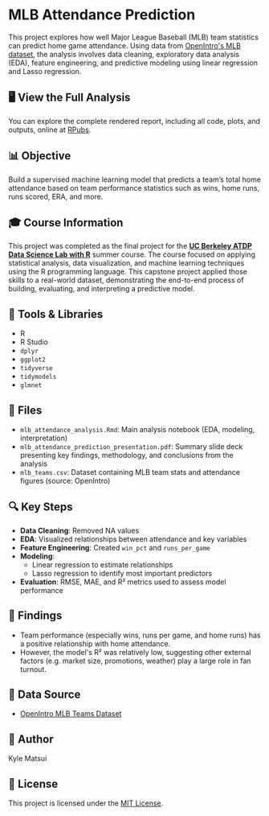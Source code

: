 # MLB Attendance Prediction

This project explores how well Major League Baseball (MLB) team statistics can predict home game attendance. Using data from [OpenIntro's MLB dataset](https://www.openintro.org/data/index.php?data=mlb_teams), the analysis involves data cleaning, exploratory data analysis (EDA), feature engineering, and predictive modeling using linear regression and Lasso regression.

## 🖥️ View the Full Analysis  
You can explore the complete rendered report, including all code, plots, and outputs, online at [RPubs](https://rpubs.com/kylematsui/mlb-attendance-prediction{target=_blank}).

## 📊 Objective
Build a supervised machine learning model that predicts a team’s total home attendance based on team performance statistics such as wins, home runs, runs scored, ERA, and more.

## 🎓 Course Information

This project was completed as the final project for the **[UC Berkeley ATDP Data Science Lab with R](https://atdp.berkeley.edu/catalog/#SecondaryDivisionOnline/DataScienceLabwithR)** summer course. The course focused on applying statistical analysis, data visualization, and machine learning techniques using the R programming language. This capstone project applied those skills to a real-world dataset, demonstrating the end-to-end process of building, evaluating, and interpreting a predictive model.

## 🧰 Tools & Libraries
- R
- R Studio
- `dplyr`
- `ggplot2`
- `tidyverse`
- `tidymodels`
- `glmnet`

## 📁 Files
- `mlb_attendance_analysis.Rmd`: Main analysis notebook (EDA, modeling, interpretation)
- `mlb_attendance_prediction_presentation.pdf`: Summary slide deck presenting key findings, methodology, and conclusions from the analysis
- `mlb_teams.csv`: Dataset containing MLB team stats and attendance figures (source: OpenIntro)

## 🔍 Key Steps
- **Data Cleaning**: Removed NA values
- **EDA**: Visualized relationships between attendance and key variables
- **Feature Engineering**: Created `win_pct` and `runs_per_game`
- **Modeling**: 
  - Linear regression to estimate relationships
  - Lasso regression to identify most important predictors
- **Evaluation**: RMSE, MAE, and R² metrics used to assess model performance

## 📌 Findings
- Team performance (especially wins, runs per game, and home runs) has a positive relationship with home attendance.
- However, the model's R² was relatively low, suggesting other external factors (e.g. market size, promotions, weather) play a large role in fan turnout.

## 📎 Data Source
- [OpenIntro MLB Teams Dataset](https://www.openintro.org/data/index.php?data=mlb_teams)

## 👤 Author
Kyle Matsui

## 📝 License
This project is licensed under the [MIT License](LICENSE).
